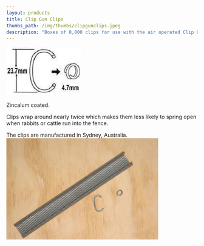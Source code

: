 ```yaml
---
layout: products
title: Clip Gun Clips
thumbs_path: /img/thumbs/clipgunclips.jpeg
description: "Boxes of 8,800 clips for use with the air operated Clip Gun"
---
```


![Clip Diagram](/img/large/ClipDiagram.jpeg)

Zincalum coated.

Clips wrap around nearly twice which makes them less likely to spring open when rabbits or cattle run into the fence.

The clips are manufactured in Sydney, Australia.![a row of &quot;C&quot; Clips.](/img/large/Clips.jpeg)